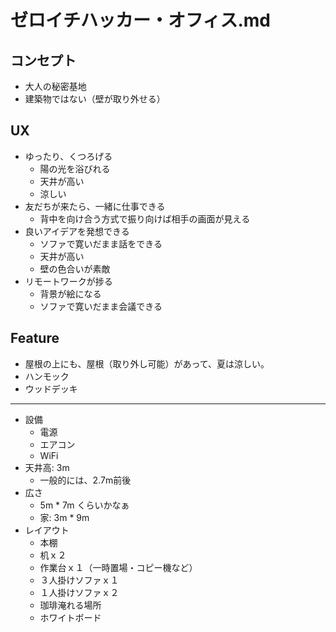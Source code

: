 # ゼロイチハッカー・オフィス.md
## コンセプト
- 大人の秘密基地
- 建築物ではない（壁が取り外せる）

## UX
- ゆったり、くつろげる
  - 陽の光を浴びれる
  - 天井が高い
  - 涼しい
- 友だちが来たら、一緒に仕事できる
  - 背中を向け合う方式で振り向けば相手の画面が見える
- 良いアイデアを発想できる
  - ソファで寛いだまま話をできる
  - 天井が高い
  - 壁の色合いが素敵
- リモートワークが捗る
  - 背景が絵になる
  - ソファで寛いだまま会議できる

## Feature
- 屋根の上にも、屋根（取り外し可能）があって、夏は涼しい。
- ハンモック
- ウッドデッキ


---
- 設備
  - 電源
  - エアコン
  - WiFi
- 天井高: 3m
  - 一般的には、2.7m前後
- 広さ
  - 5m * 7m くらいかなぁ
  - 家: 3m * 9m
- レイアウト
  - 本棚
  - 机ｘ２
  - 作業台ｘ１（一時置場・コピー機など）
  - ３人掛けソファｘ１
  - １人掛けソファｘ２
  - 珈琲淹れる場所
  - ホワイトボード
